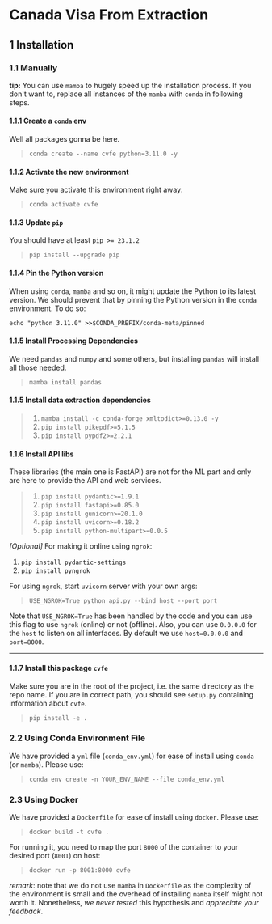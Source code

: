 # Canada Visa From Extraction

## 1 Installation

### 1.1 Manually

**tip:** You can use `mamba` to hugely speed up the installation process. If you don't want to, replace all instances of the `mamba` with `conda` in following steps.

#### 1.1.1 Create a `conda` env

Well all packages gonna be here.
>`conda create --name cvfe python=3.11.0 -y`

#### 1.1.2 Activate the new environment

Make sure you activate this environment right away:
>`conda activate cvfe`

#### 1.1.3 Update `pip`

You should have at least `pip >= 23.1.2`
>`pip install --upgrade pip`

#### 1.1.4 Pin the Python version

When using `conda`, `mamba` and so on, it might update the Python to its latest version. We should prevent that by pinning the Python version in the `conda` environment. To do so:

`echo "python 3.11.0" >>$CONDA_PREFIX/conda-meta/pinned`

#### 1.1.5 Install Processing Dependencies

We need `pandas` and `numpy` and some others, but installing `pandas` will install all those needed.

> `mamba install pandas`

#### 1.1.5 Install data extraction dependencies

>1. `mamba install -c conda-forge xmltodict>=0.13.0 -y`
>2. `pip install pikepdf>=5.1.5`
>3. `pip install pypdf2>=2.2.1`

#### 1.1.6 Install API libs

These libraries (the main one is FastAPI) are not for the ML part and only are here to provide the API and web services.

>1. `pip install pydantic>=1.9.1`
>2. `pip install fastapi>=0.85.0`
>3. `pip install gunicorn>=20.1.0`
>4. `pip install uvicorn>=0.18.2`
>5. `pip install python-multipart>=0.0.5`

*\[Optional\]* For making it online using `ngrok`:

1. `pip install pydantic-settings`
2. `pip install pyngrok`

For using `ngrok`, start `uvicorn` server with your own args:
>`USE_NGROK=True python api.py --bind host --port port`

Note that `USE_NGROK=True` has been handled by the code and you can use this flag to use `ngrok` (online) or not (offline). Also, you can use `0.0.0.0` for the `host` to listen on all interfaces. By default we use `host=0.0.0.0` and `port=8000`.

----

#### 1.1.7 Install this package `cvfe`

Make sure you are in the root of the project, i.e. the same directory as the repo name. If you are in correct path, you should see `setup.py` containing information about `cvfe`.
>`pip install -e .`

### 2.2 Using Conda Environment File

We have provided a `yml` file (`conda_env.yml`) for ease of install using `conda` (or `mamba`). Please use:
> `conda env create -n YOUR_ENV_NAME --file conda_env.yml`

### 2.3 Using Docker

We have provided a `Dockerfile` for ease of install using `docker`. Please use:
> `docker build -t cvfe .`

For running it, you need to map the port `8000` of the container to your desired port (`8001`) on host:
> `docker run -p 8001:8000 cvfe`

*remark*: note that we do not use `mamba` in `Dockerfile` as the complexity of the environment is small and the overhead of installing `mamba` itself might not worth it. Nonetheless, *we never tested* this hypothesis and *appreciate your feedback*.
